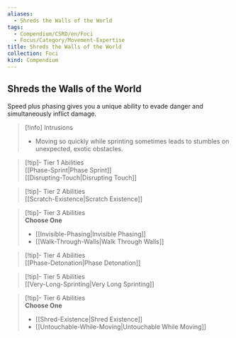 ```yaml
---
aliases:
  - Shreds the Walls of the World
tags:
  - Compendium/CSRD/en/Foci
  - Focus/Category/Movement-Expertise
title: Shreds the Walls of the World
collection: Foci
kind: Compendium
---
```

## Shreds the Walls of the World  
Speed plus phasing gives you a unique ability to evade danger and simultaneously inflict damage.  

>[!info] Intrusions  
>- Moving so quickly while sprinting sometimes leads to stumbles on unexpected, exotic obstacles.  


>[!tip]- Tier 1 Abilities  
> [[Phase-Sprint|Phase Sprint]]  
> [[Disrupting-Touch|Disrupting Touch]]  


>[!tip]- Tier 2 Abilities  
> [[Scratch-Existence|Scratch Existence]]  


>[!tip]- Tier 3 Abilities  
> **Choose One**  
>- [[Invisible-Phasing|Invisible Phasing]]  
>- [[Walk-Through-Walls|Walk Through Walls]]  


>[!tip]- Tier 4 Abilities  
> [[Phase-Detonation|Phase Detonation]]  


>[!tip]- Tier 5 Abilities  
> [[Very-Long-Sprinting|Very Long Sprinting]]  


>[!tip]- Tier 6 Abilities  
> **Choose One**  
>- [[Shred-Existence|Shred Existence]]  
>- [[Untouchable-While-Moving|Untouchable While Moving]]